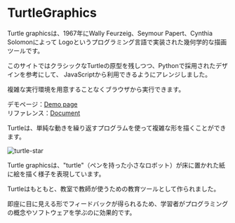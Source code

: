 # TurtleGraphics  

Turtle graphicsは、1967年にWally Feurzeig、Seymour Papert、Cynthia Solomonによって Logoというプログラミング言語で実装された幾何学的な描画ツールです。  

このサイトではクラシックなTurtleの原型を残しつつ、Pythonで採用されたデザインを参考にして、 JavaScriptから利用できるようにアレンジしました。  

複雑な実行環境を用意することなくブラウザから実行できます。  

デモページ：[Demo page](https://ryofuji2005.github.io/TurtleGraphics/index.html)  
リファレンス：[Document](https://ryofuji2005.github.io/TurtleGraphics/Documents/document.html) 

Turtleは、単純な動きを繰り返すプログラムを使って複雑な形を描くことができます。  

![turtle-star](https://ryofuji2005.github.io/TurtleGraphics/Documents/turtle-star.png)

Turtle graphicsは、"turtle"（ペンを持った小さなロボット）が床に置かれた紙に絵を描く様子を表現しています。  

Turtleはもともと、教室で教師が使うための教育ツールとして作られました。  

即座に目に見える形でフィードバックが得られるため、学習者がプログラミングの概念やソフトウェアを学ぶのに効果的です。  
